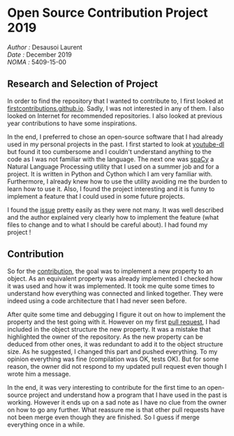 # Open Source Contribution Project 2019

*Author :* Desausoi Laurent<br/>
*Date :* December 2019<br/>
*NOMA :* 5409-15-00


## Research and Selection of Project
In order to find the repository that I wanted to contribute to, I first looked at [firstcontributions.github.io](https://firstcontributions.github.io/#project-list). Sadly, I was not interested in any of them. I also looked on Internet for recommended repositories. I also looked at previous year contributions to have some inspirations.

In the end, I preferred to chose an open-source software that I had already used in my personal projects in the past. I first started to look at [youtube-dl](https://github.com/ytdl-org/youtube-dl) but found it too cumbersome and I couldn't understand anything to the code as I was not familiar with the language. The next one was [spaCy](https://github.com/explosion/spaCy/) a Natural Language Processing utility that I used on a summer job and for a project. It is written in Python and Cython which I am very familiar with. Furthermore, I already knew how to use the utility avoiding me the burden to learn how to use it. Also, I found the project interesting and it is funny to implement a feature that I could used in some future projects.

I found the [issue](https://github.com/explosion/spaCy/issues/3637) pretty easily as they were not many. It was well described and the author explained very clearly how to implement the feature (what files to change and to what I should be careful about). I had found my project !


## Contribution
So for the [contribution](https://github.com/explosion/spaCy/issues/3637), the goal was to implement a new property to an object. As an equivalent property was already implemented I checked how it was used and how it was implemented. It took me quite some times to understand how everything was connected and linked together. They were indeed using a code architecture that I had never seen before.

After quite some time and debugging I figure it out on how to implement the property and the test going with it. However on my first [pull request](https://github.com/explosion/spaCy/pull/4697), I had included in the object structure the new property. It was a mistake that highlighted the owner of the repository. As the new property can be deduced from other ones, it was redundant to add it to the object structure size. As he suggested, I changed this part and pushed everything. To my opinion everything was fine (compilation was OK, tests OK). But for some reason, the owner did not respond to my updated pull request even though I wrote him a message.

In the end, it was very interesting to contribute for the first time to an open-source project and understand how a program that I have used in the past is working. However it ends up on a sad note as I have no clue from the owner on how to go any further. What reassure me is that other pull requests have not been merge even though they are finished. So I guess if merge everything once in a while.
